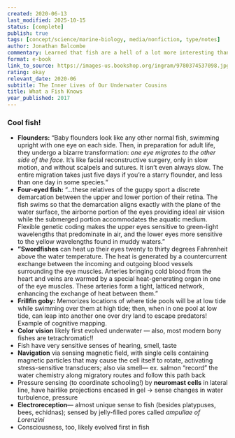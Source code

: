 ```yaml
---
created: 2020-06-13
last_modified: 2025-10-15
status: [complete]
publish: true
tags: [concept/science/marine-biology, media/nonfiction, type/notes]
author: Jonathan Balcombe
commentary: Learned that fish are a hell of a lot more interesting than I ever knew! They are more biologically, behaviourally, and (text mysteriously cuts off)
format: e-book
link_to_source: https://images-us.bookshop.org/ingram/9780374537098.jpg?v=0d32a1b7072b31162992e7c5140e89d9
rating: okay
relevant_date: 2020-06
subtitle: The Inner Lives of Our Underwater Cousins
title: What a Fish Knows
year_published: 2017
---
```


### Cool fish!
- **Flounders:** “Baby flounders look like any other normal fish, swimming upright with one eye on each side. Then, in preparation for adult life, they undergo a bizarre transformation: *one eye migrates to the other side of the face.* It’s like facial reconstructive surgery, only in slow motion, and without scalpels and sutures. It isn’t even always slow. The entire migration takes just five days if you’re a starry flounder, and less than one day in some species.“
- **Four-eyed fish:** “...these relatives of the guppy sport a discrete demarcation between the upper and lower portion of their retina. The fish swims so that the demarcation aligns exactly with the plane of the water surface, the airborne portion of the eyes providing ideal air vision while the submerged portion accommodates the aquatic medium. Flexible genetic coding makes the upper eyes sensitive to green-light wavelengths that predominate in air, and the lower eyes more sensitive to the yellow wavelengths found in muddy waters.”
- **”Swordfishes** can heat up their eyes twenty to thirty degrees Fahrenheit above the water temperature. The heat is generated by a countercurrent exchange between the incoming and outgoing blood vessels surrounding the eye muscles. Arteries bringing cold blood from the heart and veins are warmed by a special heat-generating organ in one of the eye muscles. These arteries form a tight, latticed network, enhancing the exchange of heat between them.”
- **Frillfin goby:** Memorizes locations of where tide pools will be at low tide while swimming over them at high tide; then, when in one pool at low tide, can leap into another one over dry land to escape predators! Example of cognitive mapping.
- **Color vision** likely first evolved underwater — also, most modern bony fishes are tetrachromatic!!
- Fish have very sensitive senses of hearing, smell, taste
- **Navigation** via sensing magnetic field, with single cells containing magnetic particles that may cause the cell itself to rotate, activating stress-sensitive transducers; also via smell— ex. salmon “record” the water chemistry along migratory routes and follow this path back
- Pressure sensing (to coordinate schooling!) by **neuromast cells** in lateral line, have hairlike projections encased in gel -> sense changes in water turbulence, pressure
- **Electroreception**— almost unique sense to fish (besides platypuses, bees, echidnas); sensed by jelly-filled pores called *ampullae of Lorenzini*
- Consciousness, too, likely evolved first in fish
